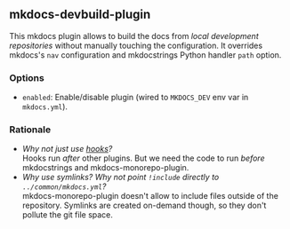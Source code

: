 ## mkdocs-devbuild-plugin

This mkdocs plugin allows to build the docs from *local development repositories* without manually touching the configuration. It overrides mkdocs's `nav` configuration and mkdocstrings Python handler `path` option.

### Options

- `enabled`: Enable/disable plugin (wired to `MKDOCS_DEV` env var in `mkdocs.yml`).

### Rationale

- *Why not just use [hooks](https://www.mkdocs.org/user-guide/configuration/#hooks)?*  
  Hooks run *after* other plugins. But we need the code to run *before* mkdocstrings and mkdocs-monorepo-plugin.
- *Why use symlinks? Why not point `!include` directly to `../common/mkdocs.yml`?*  
  mkdocs-monorepo-plugin doesn't allow to include files outside of the repository. Symlinks are created on-demand though, so they don't pollute the git file space.

